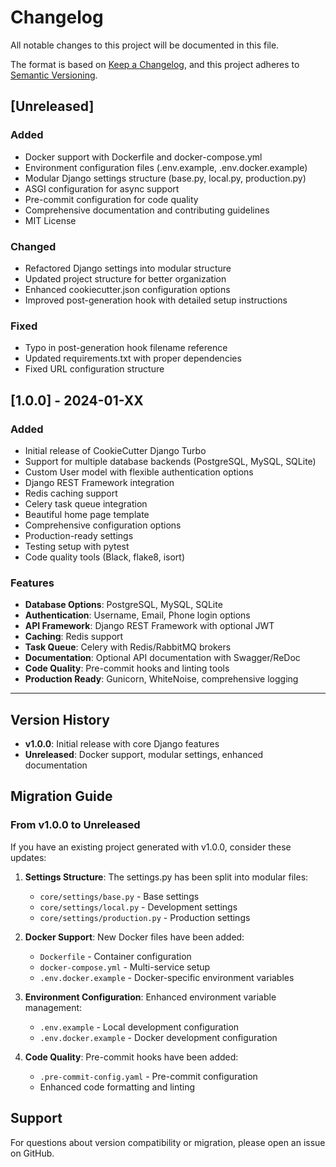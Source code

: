 # Changelog

All notable changes to this project will be documented in this file.

The format is based on [Keep a Changelog](https://keepachangelog.com/en/1.0.0/),
and this project adheres to [Semantic Versioning](https://semver.org/spec/v2.0.0.html).

## [Unreleased]

### Added
- Docker support with Dockerfile and docker-compose.yml
- Environment configuration files (.env.example, .env.docker.example)
- Modular Django settings structure (base.py, local.py, production.py)
- ASGI configuration for async support
- Pre-commit configuration for code quality
- Comprehensive documentation and contributing guidelines
- MIT License

### Changed
- Refactored Django settings into modular structure
- Updated project structure for better organization
- Enhanced cookiecutter.json configuration options
- Improved post-generation hook with detailed setup instructions

### Fixed
- Typo in post-generation hook filename reference
- Updated requirements.txt with proper dependencies
- Fixed URL configuration structure

## [1.0.0] - 2024-01-XX

### Added
- Initial release of CookieCutter Django Turbo
- Support for multiple database backends (PostgreSQL, MySQL, SQLite)
- Custom User model with flexible authentication options
- Django REST Framework integration
- Redis caching support
- Celery task queue integration
- Beautiful home page template
- Comprehensive configuration options
- Production-ready settings
- Testing setup with pytest
- Code quality tools (Black, flake8, isort)

### Features
- **Database Options**: PostgreSQL, MySQL, SQLite
- **Authentication**: Username, Email, Phone login options
- **API Framework**: Django REST Framework with optional JWT
- **Caching**: Redis support
- **Task Queue**: Celery with Redis/RabbitMQ brokers
- **Documentation**: Optional API documentation with Swagger/ReDoc
- **Code Quality**: Pre-commit hooks and linting tools
- **Production Ready**: Gunicorn, WhiteNoise, comprehensive logging

---

## Version History

- **v1.0.0**: Initial release with core Django features
- **Unreleased**: Docker support, modular settings, enhanced documentation

## Migration Guide

### From v1.0.0 to Unreleased

If you have an existing project generated with v1.0.0, consider these updates:

1. **Settings Structure**: The settings.py has been split into modular files:
   - `core/settings/base.py` - Base settings
   - `core/settings/local.py` - Development settings
   - `core/settings/production.py` - Production settings

2. **Docker Support**: New Docker files have been added:
   - `Dockerfile` - Container configuration
   - `docker-compose.yml` - Multi-service setup
   - `.env.docker.example` - Docker-specific environment variables

3. **Environment Configuration**: Enhanced environment variable management:
   - `.env.example` - Local development configuration
   - `.env.docker.example` - Docker development configuration

4. **Code Quality**: Pre-commit hooks have been added:
   - `.pre-commit-config.yaml` - Pre-commit configuration
   - Enhanced code formatting and linting

## Support

For questions about version compatibility or migration, please open an issue on GitHub.
